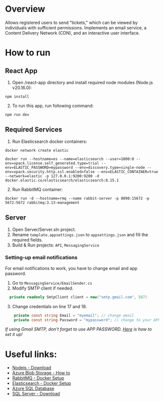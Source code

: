 # Overview
Allows registered users to send "tickets," which can be viewed by individuals with sufficient permissions. Implements an email service, a Content Delivery Network (CDN), and an interactive user interface.

# How to run
## React App
1. Open /react-app directory and install required node modules (Node.js v20.16.0):
```
npm install
```
2. To run this app, run following command:
```
npm run dev
```

## Required Services
1. Run Elasticsearch docker containers:
```
docker network create elastic
```
```
docker run --hostname=es --name=elasticsearch --user=1000:0 --env=xpack.license.self_generated.type=trial --env=ELASTIC_PASSWORD=mypassword --env=discovery.type=single-node --env=xpack.security.http.ssl.enabled=false --env=ELASTIC_CONTAINER=true --network=elastic -p 127.0.0.1:9200:9200 -d docker.elastic.co/elasticsearch/elasticsearch:8.15.1
```
2. Run RabbitMQ container:
```
docker run -d --hostname=rmq --name rabbit-server -p 8090:15672 -p 5672:5672 rabbitmq:3.13-management
```

## Server
1. Open Server/Server.sln project.
2. Rename `template.appsettings.json` to `appsettings.json` and fill the required fields.
3. Build & Run projects: `API`, `MessagingService`
### Setting-up email notifications
For email notifications to work, you have to change email and app password.
1. Go to `MessagingService/EmailSender.cs`
2. Modify SMTP client if needed.
```cs
  private readonly SmtpClient client = new("smtp.gmail.com", 587)
```
3. Change credentials on line 17 and 18.
```cs
    private const string Email = "myemail"; // change email
    private const string Password = "mypassword"; // change to your APP password
```
*If using Gmail SMTP, don't forget to use APP PASSWORD. [Here](https://support.google.com/mail/answer/185833?hl=en) is how to set it up!*

# Useful links:
- [Nodejs - Download](https://nodejs.org/en/download/package-manager)
- [Azure Blob Storage - How to](https://learn.microsoft.com/en-us/azure/storage/common/storage-account-create?tabs=azure-portal)
- [RabbitMQ - Docker Setup](https://www.rabbitmq.com/docs/download)
- [Elasticsearch - Docker Setup](https://www.elastic.co/guide/en/elasticsearch/reference/current/docker.html)
- [Azure SQL Database](https://azure.microsoft.com/en-us/products/azure-sql/database/?&ef_id=_k_CjwKCAjwgfm3BhBeEiwAFfxrG_JyfJmGpH2h6z9Uo3GqYjVhWqW-UkeVpaGnEy0xLWOayHUJ8i3SdRoCMxQQAvD_BwE_k_&OCID=AIDcmm22fzqsrc_SEM__k_CjwKCAjwgfm3BhBeEiwAFfxrG_JyfJmGpH2h6z9Uo3GqYjVhWqW-UkeVpaGnEy0xLWOayHUJ8i3SdRoCMxQQAvD_BwE_k_&gad_source=1&gclid=CjwKCAjwgfm3BhBeEiwAFfxrG_JyfJmGpH2h6z9Uo3GqYjVhWqW-UkeVpaGnEy0xLWOayHUJ8i3SdRoCMxQQAvD_BwE)
- [SQL Server - Download](https://www.microsoft.com/en-us/sql-server/sql-server-downloads)
